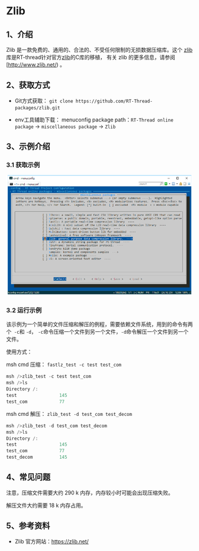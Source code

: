 # Zlib

## 1、介绍

Zlib 是一款免费的、通用的、合法的、不受任何限制的无损数据压缩库。这个 [zlib](https://github.com/RT-Thread-packages/zlib) 库是RT-thread针对官方[zlib](https://github.com/madler/zlib)的C库的移植， 有关 zlib 的更多信息，请参阅[http://www.zlib.net/) 。

## 2、获取方式

-  Git方式获取：
  `git clone https://github.com/RT-Thread-packages/zlib.git`

-  env工具辅助下载：
  menuconfig package path：`RT-Thread online package` -> `miscellaneous package` -> `Zlib`

## 3、示例介绍

### 3.1 获取示例

![get_zlib](docs/get_zlib.png)

### 3.2 运行示例

该示例为一个简单的文件压缩和解压的例程，需要依赖文件系统，用到的命令有两个` -c`和 `-d`， `-c`命令压缩一个文件到另一个文件，`-d`命令解压一个文件到另一个文件。   

使用方式：

msh cmd 压缩： `fastlz_test -c test test_com`  

```c
msh />zlib_test -c test test_com
msh />ls
Directory /:
test                145
test_com            77
```
msh cmd 解压： `zlib_test -d test_com test_decom  `

```c
msh />zlib_test -d test_com test_decom
msh />ls
Directory /:
test                145
test_com            77
test_decom          145
```

## 4、常见问题

注意，压缩文件需要大约 290 k 内存，内存较小时可能会出现压缩失败。

解压文件大约需要 18 k 内存占用。

## 5、参考资料

- Zlib 官方网站：https://zlib.net/


